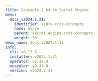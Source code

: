 ```yaml
---
title: Concepts | Azure Secret Engine
menu:
  docs_v2024.1.31:
    identifier: azure-crds-concepts
    name: Azure
    parent: secret-engine-crds-concepts
    weight: 30
menu_name: docs_v2024.1.31
info:
  cli: v0.17.0
  installer: v2024.1.31
  operator: v0.17.0
  unsealer: v0.17.0
  version: v2024.1.31
---
```


